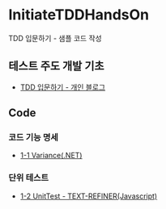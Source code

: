 # InitiateTDDHandsOn
TDD 입문하기 - 샘플 코드 작성

## 테스트 주도 개발 기초
- [TDD 입문하기 - 개인 블로그](https://leeyoonsam.github.io/tdd/2021/03/10/1-initiate-tdd.html)


## Code

### 코드 기능 명세
- [1-1 Variance(.NET)](./Variance)

### 단위 테스트
- [1-2 UnitTest - TEXT-REFINER(Javascript)](./TEXT-REFINER)
